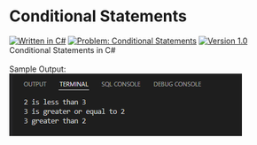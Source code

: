 # Conditional Statements
[![Written in C#](https://img.shields.io/badge/language-C%23-green)](#)
[![Problem: Conditional Statements](https://img.shields.io/badge/problem-Conditional%20Statements-important)](#)
[![Version 1.0](https://img.shields.io/badge/version-1.0-informational)](#)\
Conditional Statements in C#
\
\
Sample Output:\
[![Sample Output](/assets/images/c101conditionalstatements.png)](#)
